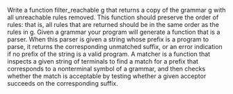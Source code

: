 
Write a function filter_reachable g that returns a copy of the grammar g with all unreachable rules removed. This function should preserve the order of rules: that is, all rules that are returned should be in the same order as the rules in g.
Given a grammar your program will generate a function that is a parser. When this parser is given a string whose prefix is a program to parse, it returns the corresponding unmatched suffix, or an error indication if no prefix of the string is a valid program.
A matcher is a function that inspects a given string of terminals to find a match for a prefix that corresponds to a nonterminal symbol of a grammar, and then checks whether the match is acceptable by testing whether a given acceptor succeeds on the corresponding suffix.
